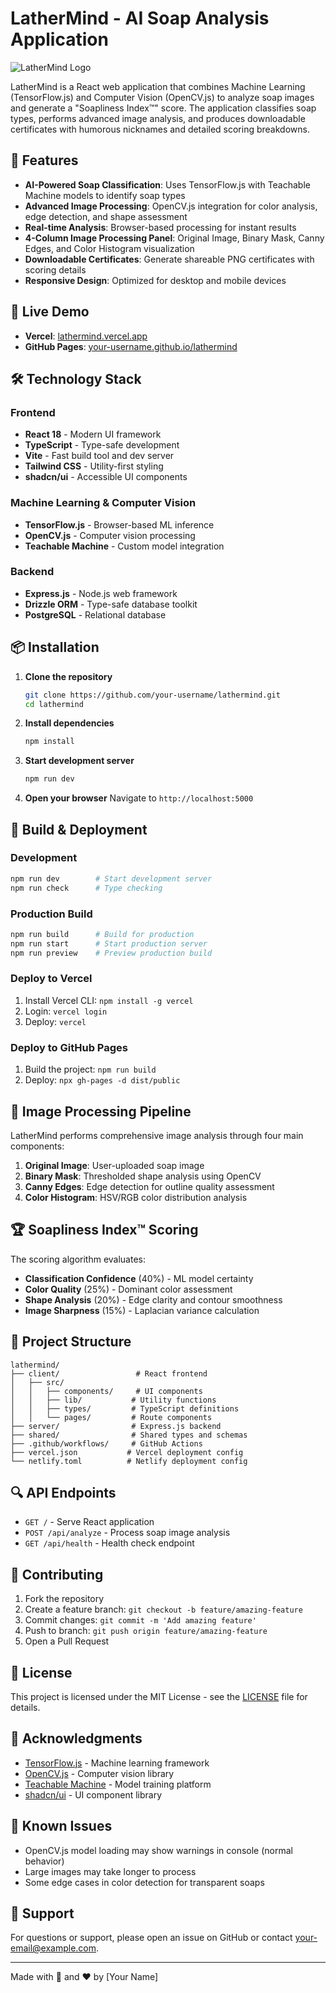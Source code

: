 # LatherMind - AI Soap Analysis Application

![LatherMind Logo](https://via.placeholder.com/800x200/4f46e5/ffffff?text=LatherMind)

LatherMind is a React web application that combines Machine Learning (TensorFlow.js) and Computer Vision (OpenCV.js) to analyze soap images and generate a "Soapliness Index™" score. The application classifies soap types, performs advanced image analysis, and produces downloadable certificates with humorous nicknames and detailed scoring breakdowns.

## 🧼 Features

- **AI-Powered Soap Classification**: Uses TensorFlow.js with Teachable Machine models to identify soap types
- **Advanced Image Processing**: OpenCV.js integration for color analysis, edge detection, and shape assessment
- **Real-time Analysis**: Browser-based processing for instant results
- **4-Column Image Processing Panel**: Original Image, Binary Mask, Canny Edges, and Color Histogram visualization
- **Downloadable Certificates**: Generate shareable PNG certificates with scoring details
- **Responsive Design**: Optimized for desktop and mobile devices

## 🚀 Live Demo

- **Vercel**: [lathermind.vercel.app](https://lathermind.vercel.app)
- **GitHub Pages**: [your-username.github.io/lathermind](https://your-username.github.io/lathermind)

## 🛠 Technology Stack

### Frontend
- **React 18** - Modern UI framework
- **TypeScript** - Type-safe development
- **Vite** - Fast build tool and dev server
- **Tailwind CSS** - Utility-first styling
- **shadcn/ui** - Accessible UI components

### Machine Learning & Computer Vision
- **TensorFlow.js** - Browser-based ML inference
- **OpenCV.js** - Computer vision processing
- **Teachable Machine** - Custom model integration

### Backend
- **Express.js** - Node.js web framework
- **Drizzle ORM** - Type-safe database toolkit
- **PostgreSQL** - Relational database

## 📦 Installation

1. **Clone the repository**
   ```bash
   git clone https://github.com/your-username/lathermind.git
   cd lathermind
   ```

2. **Install dependencies**
   ```bash
   npm install
   ```

3. **Start development server**
   ```bash
   npm run dev
   ```

4. **Open your browser**
   Navigate to `http://localhost:5000`

## 🔧 Build & Deployment

### Development
```bash
npm run dev        # Start development server
npm run check      # Type checking
```

### Production Build
```bash
npm run build      # Build for production
npm run start      # Start production server
npm run preview    # Preview production build
```

### Deploy to Vercel
1. Install Vercel CLI: `npm install -g vercel`
2. Login: `vercel login`
3. Deploy: `vercel`

### Deploy to GitHub Pages
1. Build the project: `npm run build`
2. Deploy: `npx gh-pages -d dist/public`

## 🧪 Image Processing Pipeline

LatherMind performs comprehensive image analysis through four main components:

1. **Original Image**: User-uploaded soap image
2. **Binary Mask**: Thresholded shape analysis using OpenCV
3. **Canny Edges**: Edge detection for outline quality assessment
4. **Color Histogram**: HSV/RGB color distribution analysis

## 🏆 Soapliness Index™ Scoring

The scoring algorithm evaluates:
- **Classification Confidence** (40%) - ML model certainty
- **Color Quality** (25%) - Dominant color assessment
- **Shape Analysis** (20%) - Edge clarity and contour smoothness
- **Image Sharpness** (15%) - Laplacian variance calculation

## 📁 Project Structure

```
lathermind/
├── client/                 # React frontend
│   ├── src/
│   │   ├── components/     # UI components
│   │   ├── lib/           # Utility functions
│   │   ├── types/         # TypeScript definitions
│   │   └── pages/         # Route components
├── server/                # Express.js backend
├── shared/                # Shared types and schemas
├── .github/workflows/     # GitHub Actions
├── vercel.json           # Vercel deployment config
└── netlify.toml          # Netlify deployment config
```

## 🔍 API Endpoints

- `GET /` - Serve React application
- `POST /api/analyze` - Process soap image analysis
- `GET /api/health` - Health check endpoint

## 🧩 Contributing

1. Fork the repository
2. Create a feature branch: `git checkout -b feature/amazing-feature`
3. Commit changes: `git commit -m 'Add amazing feature'`
4. Push to branch: `git push origin feature/amazing-feature`
5. Open a Pull Request

## 📝 License

This project is licensed under the MIT License - see the [LICENSE](LICENSE) file for details.

## 🤝 Acknowledgments

- [TensorFlow.js](https://www.tensorflow.org/js) - Machine learning framework
- [OpenCV.js](https://docs.opencv.org/3.4/d5/d10/tutorial_js_root.html) - Computer vision library
- [Teachable Machine](https://teachablemachine.withgoogle.com/) - Model training platform
- [shadcn/ui](https://ui.shadcn.com/) - UI component library

## 🐛 Known Issues

- OpenCV.js model loading may show warnings in console (normal behavior)
- Large images may take longer to process
- Some edge cases in color detection for transparent soaps

## 📧 Support

For questions or support, please open an issue on GitHub or contact [your-email@example.com](mailto:your-email@example.com).

---

Made with 🧼 and ❤️ by [Your Name]